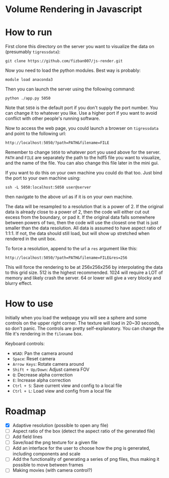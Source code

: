 Volume Rendering in Javascript
==============================

# How to run

First clone this directory on the server you want to visualize the data on (presumably `tigressdata`):

    git clone https://github.com/fizban007/js-render.git
	
Now you need to load the python modules. Best way is probably:

    module load anaconda3
	
Then you can launch the server using the following command:

	python ./app.py 5050
	
Note that `5050` is the default port if you don't supply the port number. You can change it to whatever you like. Use a higher port if you want to avoid conflict with other people's running software.

Now to access the web page, you could launch a browser on `tigressdata` and point to the following url:

	http://localhost:5050/?path=PATH&filename=FILE
	
Remember to change `5050` to whatever port you used above for the server. `PATH` and `FILE` are separately the path to the hdf5 file you want to visualize, and the name of the file. You can also change this file later in the mini gui.

If you want to do this on your own machine you could do that too. Just bind the port to your own machine using:

	ssh -L 5050:localhost:5050 user@server
	
then navigate to the above url as if it is on your own machine.

The data will be resampled to a resolution that is a power of 2. If the original data is already close to a power of 2, then the code will either cut out excess from the boundary, or pad it. If the original data falls somewhere between powers of two, then the code will use the closest one that is just smaller than the data resolution. All data is assumed to have aspect ratio of 1:1:1. If not, the data should still load, but will show up stretched when rendered in the unit box.

To force a resolution, append to the url a `res` argument like this:

	http://localhost:5050/?path=PATH&filename=FILE&res=256

This will force the rendering to be at 256x256x256 by interpolating the data to this grid size. 512 is the highest recommended. 1024 will require a LOT of memory and likely crash the server. 64 or lower will give a very blocky and blurry effect.

# How to use

Initially when you load the webpage you will see a sphere and some controls on the upper right corner. The texture will load in 20~30 seconds, so don't panic. The controls are pretty self-explanatory. You can change the file it's rendering in the `filename` box.

Keyboard controls:

- `WSAD`: Pan the camera around
- `Space`: Reset camera
- `Arrow Keys`: Rotate camera around
- `Shift + Up/Down`: Adjust camera FOV
- `Q`: Decrease alpha correction
- `E`: Increase alpha correction
- `Ctrl + S`: Save current view and config to a local file
- `Ctrl + L`: Load view and config from a local file

# Roadmap

- [X] Adaptive resolution (possible to open any file)
- [ ] Aspect ratio of the box (detect the aspect ratio of the generated file)
- [ ] Add field lines
- [ ] Save/load the png texture for a given file
- [ ] Add an interface for the user to choose how the png is generated, including components and scale
- [ ] Add the functionality of generating a series of png files, thus making it possible to move between frames
- [ ] Making movies (with camera control?)
